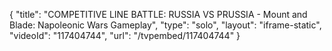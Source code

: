 {
    "title": "COMPETITIVE LINE BATTLE: RUSSIA VS PRUSSIA - Mount and Blade: Napoleonic Wars Gameplay",
    "type": "solo",
    "layout": "iframe-static",
    "videoId": "117404744",
    "url": "\/tvpembed\/117404744"
}